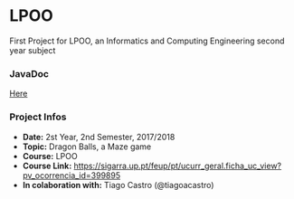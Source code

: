 # LPOO
First Project for LPOO, an Informatics and Computing Engineering second year subject

### JavaDoc
[Here](https://tiagoacastro.github.io/)
 
### Project Infos
* **Date:** 2st Year, 2nd Semester, 2017/2018
* **Topic:** Dragon Balls, a Maze game
* **Course:** LPOO
* **Course Link:** https://sigarra.up.pt/feup/pt/ucurr_geral.ficha_uc_view?pv_ocorrencia_id=399895
* **In colaboration with:** Tiago Castro (@tiagoacastro)
